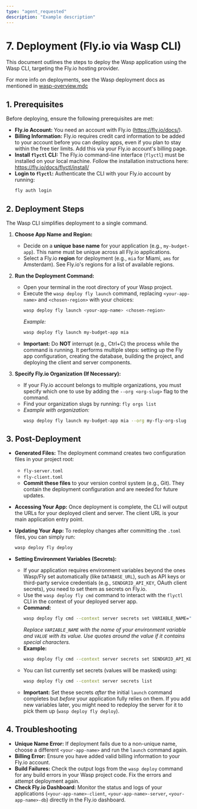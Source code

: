 ```yaml
---
type: "agent_requested"
description: "Example description"
---
```


# 7. Deployment (Fly.io via Wasp CLI)

This document outlines the steps to deploy the Wasp application using the Wasp CLI, targeting the Fly.io hosting provider.

For more info on deployments, see the Wasp deployment docs as mentioned in [wasp-overview.mdc](mdc:template/app/.cursor/rules/wasp-overview.mdc)

## 1. Prerequisites

Before deploying, ensure the following prerequisites are met:

- **Fly.io Account:** You need an account with Fly.io (https://fly.io/docs/).
- **Billing Information:** Fly.io requires credit card information to be added to your account before you can deploy apps, even if you plan to stay within the free tier limits. Add this via your Fly.io account's billing page.
- **Install `flyctl` CLI:** The Fly.io command-line interface (`flyctl`) must be installed on your local machine. Follow the installation instructions here: https://fly.io/docs/flyctl/install/
- **Login to `flyctl`:** Authenticate the CLI with your Fly.io account by running:
  ```bash
  fly auth login
  ```

## 2. Deployment Steps

The Wasp CLI simplifies deployment to a single command.

1.  **Choose App Name and Region:**

    - Decide on a **unique base name** for your application (e.g., `my-budget-app`). This name must be unique across all Fly.io applications.
    - Select a Fly.io **region** for deployment (e.g., `mia` for Miami, `ams` for Amsterdam). See Fly.io's regions for a list of available regions.

2.  **Run the Deployment Command:**

    - Open your terminal in the root directory of your Wasp project.
    - Execute the `wasp deploy fly launch` command, replacing `<your-app-name>` and `<chosen-region>` with your choices:
      ```bash
      wasp deploy fly launch <your-app-name> <chosen-region>
      ```
      _Example:_
      ```bash
      wasp deploy fly launch my-budget-app mia
      ```
    - **Important:** Do **NOT** interrupt (e.g., Ctrl+C) the process while the command is running. It performs multiple steps: setting up the Fly app configuration, creating the database, building the project, and deploying the client and server components.

3.  **Specify Fly.io Organization (If Necessary):**
    - If your Fly.io account belongs to multiple organizations, you must specify which one to use by adding the `--org <org-slug>` flag to the command.
    - Find your organization slugs by running: `fly orgs list`
    - _Example with organization:_
      ```bash
      wasp deploy fly launch my-budget-app mia --org my-fly-org-slug
      ```

## 3. Post-Deployment

- **Generated Files:** The deployment command creates two configuration files in your project root:
  - `fly-server.toml`
  - `fly-client.toml`
  - **Commit these files** to your version control system (e.g., Git). They contain the deployment configuration and are needed for future updates.
- **Accessing Your App:** Once deployment is complete, the CLI will output the URLs for your deployed client and server. The client URL is your main application entry point.
- **Updating Your App:** To redeploy changes after committing the `.toml` files, you can simply run:

  ```bash
  wasp deploy fly deploy
  ```

- **Setting Environment Variables (Secrets):**
  - If your application requires environment variables beyond the ones Wasp/Fly set automatically (like `DATABASE_URL`), such as API keys or third-party service credentials (e.g., `SENDGRID_API_KEY`, OAuth client secrets), you need to set them as secrets on Fly.io.
  - Use the `wasp deploy fly cmd` command to interact with the `flyctl` CLI in the context of your deployed server app.
  - **Command:**
    ```bash
    wasp deploy fly cmd --context server secrets set VARIABLE_NAME="VALUE"
    ```
    _Replace `VARIABLE_NAME` with the name of your environment variable and `VALUE` with its value. Use quotes around the value if it contains special characters._
  - **Example:**
    ```bash
    wasp deploy fly cmd --context server secrets set SENDGRID_API_KEY="SG.your_actual_api_key"
    ```
  - You can list currently set secrets (values will be masked) using:
    ```bash
    wasp deploy fly cmd --context server secrets list
    ```
  - **Important:** Set these secrets _after_ the initial `launch` command completes but _before_ your application fully relies on them. If you add new variables later, you might need to redeploy the server for it to pick them up (`wasp deploy fly deploy`).

## 4. Troubleshooting

- **Unique Name Error:** If deployment fails due to a non-unique name, choose a different `<your-app-name>` and run the `launch` command again.
- **Billing Error:** Ensure you have added valid billing information to your Fly.io account.
- **Build Failures:** Check the output logs from the `wasp deploy` command for any build errors in your Wasp project code. Fix the errors and attempt deployment again.
- **Check Fly.io Dashboard:** Monitor the status and logs of your applications (`<your-app-name>-client`, `<your-app-name>-server`, `<your-app-name>-db`) directly in the Fly.io dashboard.
